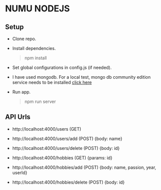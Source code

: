 # NUMU NODEJS

## Setup

* Clone repo.
* Install dependencies.

    > npm install
* Set global configurations in config.js (if needed).
* I have used mongodb. For a local test, mongo db community edition service needs to be installed [click here](https://www.mongodb.com/try/download/community?tck=docs_server)
* Run app.

    > npm run server

## API Urls

* http://localhost:4000/users (GET)
* http://localhost:4000/users/add (POST) {body: name}
* http://localhost:4000/users/delete (POST) {body: id}

* http://localhost:4000/hobbies (GET) {params: id}
* http://localhost:4000/hobbies/add (POST) {body: name, passion, year, userId}
* http://localhost:4000/hobbies/delete (POST) {body: id}